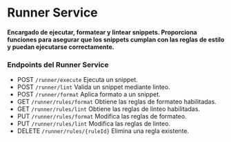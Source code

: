 # Runner Service

#### Encargado de ejecutar, formatear y lintear snippets. Proporciona funciones para asegurar que los snippets cumplan con las reglas de estilo y puedan ejecutarse correctamente.

### Endpoints del Runner Service

* POST `/runner/execute`
Ejecuta un snippet.
* POST `/runner/lint`
Valida un snippet mediante linteo.
* POST `/runner/format`
Aplica formato a un snippet.
* GET `/runner/rules/format`
Obtiene las reglas de formateo habilitadas.
* GET `/runner/rules/lint`
Obtiene las reglas de linteo habilitadas.
* PUT `/runner/rules/format`
Modifica las reglas de formateo.
* PUT `/runner/rules/lint`
Modifica las reglas de linteo.
* DELETE `/runner/rules/{ruleId}`
Elimina una regla existente.